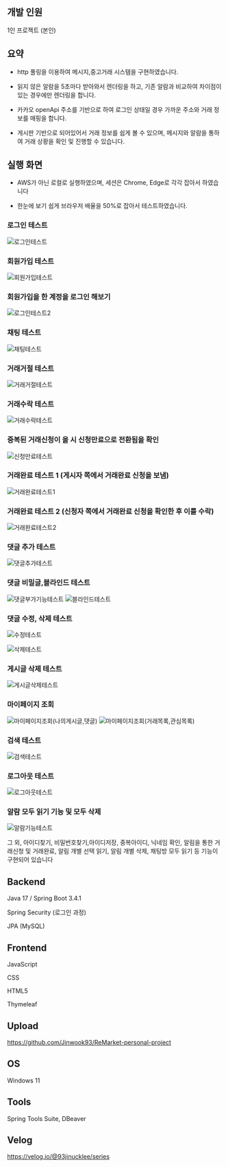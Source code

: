 

## 개발 인원

1인 프로젝트 (본인)

## 요약

- http 풀링을 이용하여 메시지,중고거래 시스템을 구현하였습니다.


 - 읽지 않은 알람을 5초마다 받아와서 렌더링을 하고, 기존 알람과 비교하여 차이점이 있는 경우에만
렌더링을 합니다.

- 카카오 openApi 주소를 기반으로 하여 로그인 상태일 경우 가까운 주소와 거래 정보를 매핑을 합니다.

- 게시판 기반으로 되어있어서 거래 정보를 쉽게 볼 수 있으며, 
메시지와 알람을 통하여 거래 상황을 확인 및 진행할 수 있습니다.

## 실행 화면 

- AWS가 아닌 로컬로 실행하였으며, 세션은 Chrome, Edge로 각각 잡아서 하였습니다

- 한눈에 보기 쉽게 브라우저 배율을 50%로 잡아서 테스트하였습니다.


### 로그인 테스트
![로그인테스트](https://github.com/user-attachments/assets/9520d605-36c3-4929-9b20-37ea62ddc2fe)

### 회원가입 테스트
![회원가입테스트](https://github.com/user-attachments/assets/5564e071-4033-427e-9360-d49af491ae24)


### 회원가입을 한 계정을 로그인 해보기
![로그인테스트2](https://github.com/user-attachments/assets/29ee5d77-aa92-4078-926a-d9ce99c0afc7)

### 채팅 테스트
![채팅테스트](https://github.com/user-attachments/assets/7e366248-dcc6-4519-b426-91a8c9831ad6)

### 거래거절 테스트
![거래거절테스트](https://github.com/user-attachments/assets/5d2a0c46-63ba-41ae-9f08-867eb814ac59)

### 거래수락 테스트
![거래수락테스트](https://github.com/user-attachments/assets/a8b67ecb-7b0b-4c38-ad87-27c8c1aa115c)

### 중복된 거래신청이 올 시 신청만료으로 전환됨을 확인
![신청만료테스트](https://github.com/user-attachments/assets/afeea907-77ff-4e0d-8647-28a384171440)

### 거래완료 테스트 1 (게시자 쪽에서 거래완료 신청을 보냄)
![거래완료테스트1](https://github.com/user-attachments/assets/723b3e02-98ce-419e-8c3b-6e76d56c09c6)

### 거래완료 테스트 2 (신청자 쪽에서 거래완료 신청을 확인한 후 이를 수락)
![거래완료테스트2](https://github.com/user-attachments/assets/b00635d4-c498-421e-b447-95895eecbec6)

### 댓글 추가 테스트
![댓글추가테스트](https://github.com/user-attachments/assets/15c6ef1e-e817-4abb-8c5b-6251fdf8684b)

### 댓글 비밀글,블라인드 테스트
![댓글부가기능테스트](https://github.com/user-attachments/assets/55615485-dba4-4a07-b774-a01bbbca450a)
![블라인드테스트](https://github.com/user-attachments/assets/1f7bf4ac-1675-4dd0-b0ab-2132d3606aca)

### 댓글 수정, 삭제 테스트
![수정테스트](https://github.com/user-attachments/assets/90d93ff0-f3f9-41b3-9908-c89c00410456)

![삭제테스트](https://github.com/user-attachments/assets/ce8baad2-b6f0-47e1-8aa7-4a9a461656ba)

### 게시글 삭제 테스트
![게시글삭제테스트](https://github.com/user-attachments/assets/c8cbcb37-6e15-4585-905b-434e89d7793c)

<!--### 게시글 삭제 후 이와 관련된 내용이 마이페이지의 목록에 있는지 확인 (거래완료된 거래는 예외처리)
![삭제후목록조회테스트](https://github.com/user-attachments/assets/7089dfff-3004-46dc-96a9-d26e8f1661cc)
-->

### 마이페이지 조회

![마이페이지조회(나의게시글,댓글)](https://github.com/user-attachments/assets/99e6407c-ee07-45f9-a6f2-ddcac98cfe81)
![마이페이지조회(거래목록,관심목록)](https://github.com/user-attachments/assets/4e5a0ef3-c758-48a1-8bf6-d16ef84343a3)

### 검색 테스트

![검색테스트](https://github.com/user-attachments/assets/671604dd-df2d-4c68-a10c-c0aa7c8ca6c9)

### 로그아웃 테스트
![로그아웃테스트](https://github.com/user-attachments/assets/b963bde8-69b6-40e8-9166-f086a2a94553)

### 알람 모두 읽기 기능 및 모두 삭제 
![알람기능테스트](https://github.com/user-attachments/assets/c5babe6a-d930-4c68-8e07-b1e0dd361ff6)


그 외, 아이디찾기, 비밀번호찾기,아이디저장, 중복아이디, 닉네임 확인, 알림을 통한 거래신청 및 거래완료, 알림 개별 선택 읽기, 알림 개별 삭제, 채팅방 모두 읽기 등 기능이 구현되어 있습니다

## Backend

Java 17 / Spring Boot 3.4.1

Spring Security (로그인 과정)

JPA (MySQL)



## Frontend

JavaScript

CSS

HTML5

Thymeleaf


## Upload 

https://github.com/Jinwook93/ReMarket-personal-project


## OS

 Windows 11

## Tools

 Spring Tools Suite, DBeaver

## Velog

 https://velog.io/@93jinucklee/series








